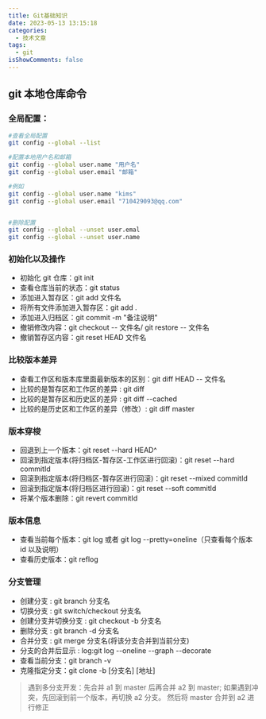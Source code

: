 ```yaml
---
title: Git基础知识
date: 2023-05-13 13:15:18
categories:
  - 技术文章
tags:
  - git
isShowComments: false
---
```


## git 本地仓库命令

### 全局配置：

```sh
#查看全局配置
git config --global --list

#配置本地用户名和邮箱
git config --global user.name "用户名"
git config --global user.email "邮箱"

#例如
git config --global user.name "kims"
git config --global user.email "710429093@qq.com"


#删除配置
git config --global --unset user.emal
git config --global --unset user.name
```

### 初始化以及操作

- 初始化 git 仓库：git init
- 查看仓库当前的状态：git status
- 添加进入暂存区：git add 文件名
- 将所有文件添加进入暂存区：git add .
- 添加进入归档区：git commit -m "备注说明"
- 撤销修改内容：git checkout -- 文件名/ git restore -- 文件名
- 撤销暂存区内容：git reset HEAD 文件名

### 比较版本差异

- 查看工作区和版本库里面最新版本的区别：git diff HEAD -- 文件名
- 比较的是暂存区和工作区的差异 : git diff
- 比较的是暂存区和历史区的差异 : git diff --cached
- 比较的是历史区和工作区的差异（修改）: git diff master

### 版本穿梭

- 回退到上一个版本：git reset --hard HEAD^
- 回滚到指定版本(将归档区-暂存区-工作区进行回滚)：git reset --hard commitId
- 回滚到指定版本(将归档区-暂存区进行回滚)：git reset --mixed commitId
- 回滚到指定版本(将归档区进行回滚)：git reset --soft commitId
- 将某个版本删除：git revert commitId

### 版本信息

- 查看当前每个版本：git log 或者 git log --pretty=oneline（只查看每个版本 id 以及说明）
- 查看历史版本：git reflog

### 分支管理

- 创建分支 : git branch 分支名
- 切换分支 : git switch/checkout 分支名
- 创建分支并切换分支 : git checkout -b 分支名
- 删除分支 : git branch -d 分支名
- 合并分支 : git merge 分支名(将该分支合并到当前分支)
- 分支的合并后显示 : log:git log --oneline --graph --decorate
- 查看当前分支：git branch -v
- 克隆指定分支：git clone -b [分支名] [地址]

> 遇到多分支开发：先合并 a1 到 master 后再合并 a2 到 master;
> 如果遇到冲突，先回滚到前一个版本，再切换 a2 分支。
> 然后将 master 合并到 a2 进行修正

